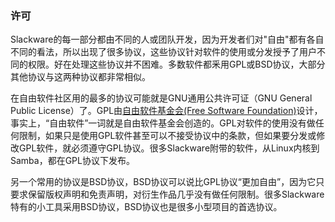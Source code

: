 ### 许可

Slackware的每一部分都由不同的人或团队开发，因为开发者们对"自由"都有各自不同的看法，所以出现了很多协议，这些协议针对软件的使用或分发授予了用户不同的权限。好在处理这些协议并不困难。多数软件都釆用GPL或BSD协议，大部分其他协议与这两种协议都非常相似。

在自由软件社区用的最多的协议可能就是GNU通用公共许可证（GNU General Public License）了。GPL由[自由软件基金会(Free Software Foundation)](http://fsf.org/ "自由软件基金会")设计，事实上，“自由软件”一词就是自由软件基金会创造的。GPL对软件的使用没有做任何限制，如果只是使用GPL软件甚至可以不接受协议中的条款，但如果要分发或修改GPL软件，就必须遵守GPL协议。很多Slackware附带的软件，从Linux内核到Samba，都在GPL协议下发布。

另一个常用的协议是BSD协议，BSD协议可以说比GPL协议“更加自由”，因为它只要求保留版权声明和免责声明，对衍生作品几乎没有做任何限制。很多Slackware特有的小工具采用BSD协议，BSD协议也是很多小型项目的首选协议。

